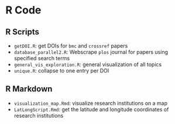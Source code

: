 # R Code

## R Scripts
* `getDOI.R`: get DOIs for `bmc` and `crossref` papers
* `database_parallel2.R`: Webscrape `plos` journal for papers using specified search terms
* `general_vis_exploration.R`: general visualization of all topics
* `unique.R`: collapse to one entry per DOI

## R Markdown
* `visualization_map.Rmd`: visualize research institutions on a map
* `LatLongScript.Rmd`: get the latitude and longitude coordinates of research institutions
